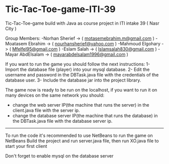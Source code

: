 # Tic-Tac-Toe-game-ITI-39
Tic-Tac-Toe-game build with Java as course project in ITI intake 39 ( Nasr City )

Group Members:
-Norhan Sherief -> ( motasemebrahim.m@gmail.com )
-Moatasem Ebrahim -> ( nourhansherief@yahoo.com )
-Mahmoud Elgohary -> ( Mfelfel95@gmail.com )
-Eslam Salah -> ( Islamsalah830@gmail.com )
-Mayar AbdElsalam -> ( mayarabdelsalam1996@gmail.com )


If you want to run the game you should follow the next instructions:
1- Import the database file (player) into your mysql database.
2- Edit the username and password in the DBTask.java file with the credentials of the database user.
3- Include the database jar into the project library.

The game now is ready to be run on the localhost, if you want to run it on many devices on the same network you should:
- change the web server IP(the machine that runs the server) in the client.java file with the server ip.
- change the database server IP(the machine that runs the database) in the DBTask.java file with the database server ip.

________________________________________________________________________________________________________________________
To run the code it's recommended to use NetBeans
to run the game on NetBeans Build the project and run server.java file, then run XO.java file to start your first client

Don't forget to enable mysql on the database server
